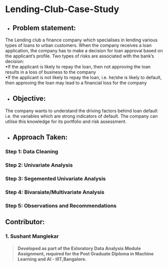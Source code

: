 # Lending-Club-Case-Study

- ## Problem statement: <br/>
The Lending club a finance company which specialises in lending various types of loans to urban customers. When the company receives a loan application, the company has to make a decision for loan approval based on the applicant’s profile. Two types of risks are associated with the bank’s decision:<br/>
    •If the applicant is likely to repay the loan, then not approving the loan results in a loss of business to the company <br/>
    •If the applicant is not likely to repay the loan, i.e. he/she is likely to default, then approving the loan may lead to a financial loss for the company
- ## Objective: <br/>
The company wants to understand the driving factors behind loan default i.e. the variables which are strong indicators of default. The company can utilise this knowledge for its portfolio and risk assessment.

- ## Approach Taken: <br/>
### Step 1: Data Cleaning
### Step 2: Univariate Analysis
### Step 3: Segemented Univariate Analysis
### Step 4: Bivaraiate/Multivariate Analysis
### Step 5: Observations and Recommendations

## Contributor: <br/>
 ### 1. Sushant Manglekar

> #### Developed as part of the Exloratory Data Analysis Module Assignment, required for the Post Graduate Diploma in Machine Learning and AI - IIIT,Bangalore.
